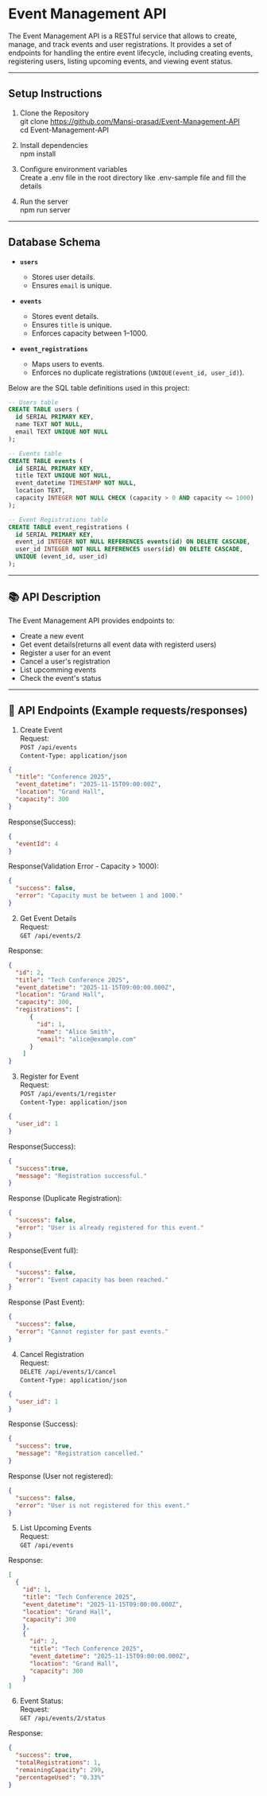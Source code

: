 # Event Management API  

The Event Management API is a RESTful service that allows to create, manage, and track events and user registrations. It provides a set of endpoints for handling the entire event lifecycle, including creating events, registering users, listing upcoming events, and viewing event status.  

---  

## Setup Instructions  
1. Clone the Repository  
git clone https://github.com/Mansi-prasad/Event-Management-API  
cd Event-Management-API  

2. Install dependencies  
npm install  

3. Configure environment variables  
Create a .env file in the root directory like .env-sample file and fill the details  

4. Run the server  
npm run server  

---  

## Database Schema  
- **`users`**  
  - Stores user details.  
  - Ensures `email` is unique.  

- **`events`**  
  - Stores event details.   
  - Ensures `title` is unique.  
  - Enforces capacity between 1–1000.  

- **`event_registrations`**  
  - Maps users to events.  
  - Enforces no duplicate registrations (`UNIQUE(event_id, user_id)`).  

Below are the SQL table definitions used in this project:   
```sql  
-- Users table
CREATE TABLE users (
  id SERIAL PRIMARY KEY,
  name TEXT NOT NULL,
  email TEXT UNIQUE NOT NULL
);  

-- Events table
CREATE TABLE events (  
  id SERIAL PRIMARY KEY,
  title TEXT UNIQUE NOT NULL,
  event_datetime TIMESTAMP NOT NULL,
  location TEXT,
  capacity INTEGER NOT NULL CHECK (capacity > 0 AND capacity <= 1000)
);  

-- Event Registrations table
CREATE TABLE event_registrations (  
  id SERIAL PRIMARY KEY,
  event_id INTEGER NOT NULL REFERENCES events(id) ON DELETE CASCADE,
  user_id INTEGER NOT NULL REFERENCES users(id) ON DELETE CASCADE,
  UNIQUE (event_id, user_id)
);  
```
---  

## 📚 API Description  
The Event Management API provides endpoints to:  
* Create a new event  
* Get event details(returns all event data with registerd users)  
* Register a user for an event  
* Cancel a user's registration  
* List upcomming events  
* Check the event's status  

---  

## 🚀 API Endpoints (Example requests/responses)  
1. Create Event  
Request:  
`POST /api/events`  
`Content-Type: application/json`  
```json
{
  "title": "Conference 2025",
  "event_datetime": "2025-11-15T09:00:00Z",
  "location": "Grand Hall",
  "capacity": 300
}  
```

Response(Success):  
```json 
{
  "eventId": 4
}  
```
Response(Validation Error - Capacity > 1000):  
```json
{
  "success": false,
  "error": "Capacity must be between 1 and 1000."
}  
```

2. Get Event Details  
Request:  
`GET /api/events/2 `

Response:  
```json
{
  "id": 2,
  "title": "Tech Conference 2025",
  "event_datetime": "2025-11-15T09:00:00.000Z",
  "location": "Grand Hall",
  "capacity": 300,
  "registrations": [
      {
        "id": 1,
        "name": "Alice Smith",
        "email": "alice@example.com"
      }
    ]
}  
```

3. Register for Event  
Request:  
`POST /api/events/1/register`   
`Content-Type: application/json`  
```json
{
  "user_id": 1
}  
```
Response(Success):  
```json
{
  "success":true,
  "message": "Registration successful."
} 
``` 
Response (Duplicate Registration):  
```json
{
  "success": false,
  "error": "User is already registered for this event."
}  
```
Response(Event full):  
```json
{
  "success": false,
  "error": "Event capacity has been reached."
}  
```
Response (Past Event):  
```json
{
  "success": false,
  "error": "Cannot register for past events."
}  
```

4. Cancel Registration  
Request:  
`DELETE /api/events/1/cancel`  
`Content-Type: application/json`  
```json
{
  "user_id": 1
}
```
Response (Success):  
```json
{
  "success": true,
  "message": "Registration cancelled."
}  
``` 
Response (User not registered):  
```json
{
  "success": false,
  "error": "User is not registered for this event."
}  
```

5. List Upcoming Events  
Request:  
`GET /api/events`

Response: 
```json 
[
  {
    "id": 1,
    "title": "Tech Conference 2025",
    "event_datetime": "2025-11-15T09:00:00.000Z",
    "location": "Grand Hall",
    "capacity": 300
    },
    {
      "id": 2,
      "title": "Tech Conference 2025",
      "event_datetime": "2025-11-15T09:00:00.000Z",
      "location": "Grand Hall",
      "capacity": 300
    }
]  
```

6. Event Status:  
Request:  
`GET /api/events/2/status`  

Response:  
```json
{
  "success": true,
  "totalRegistrations": 1,
  "remainingCapacity": 299,
  "percentageUsed": "0.33%"
}  
```